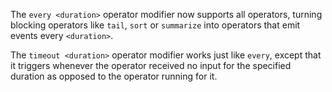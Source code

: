 The `every <duration>` operator modifier now supports all operators, turning
blocking operators like `tail`, `sort` or `summarize` into operators that emit
events every `<duration>`.

The `timeout <duration>` operator modifier works just like `every`, except that
it triggers whenever the operator received no input for the specified duration
as opposed to the operator running for it.
